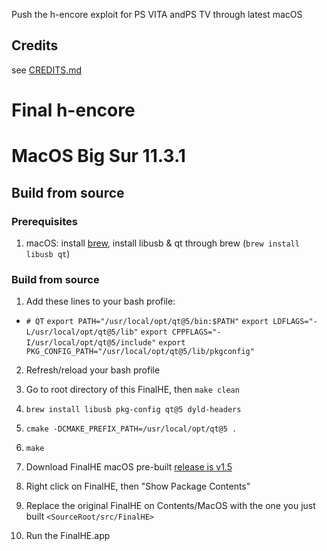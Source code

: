 Push the h-encore exploit for PS VITA andPS TV through latest macOS

## Credits

see [CREDITS.md](CREDITS.md)


# Final h-encore
# MacOS Big Sur 11.3.1

## Build from source 

### Prerequisites 

1. macOS: install [brew](https://brew.sh), install libusb & qt through brew (`brew install libusb qt`)

### Build from source

1. Add these lines to your bash profile:
  - `# QT`
    `export PATH="/usr/local/opt/qt@5/bin:$PATH"`
    `export LDFLAGS="-L/usr/local/opt/qt@5/lib"`
    `export CPPFLAGS="-I/usr/local/opt/qt@5/include"`
    `export PKG_CONFIG_PATH="/usr/local/opt/qt@5/lib/pkgconfig"`

2. Refresh/reload your bash profile

3. Go to root directory of this FinalHE, then `make clean`

4. `brew install libusb pkg-config qt@5 dyld-headers`

5. `cmake -DCMAKE_PREFIX_PATH=/usr/local/opt/qt@5 .`

6. `make`

7. Download FinalHE macOS pre-built [release is v1.5](https://github.com/soarqin/finalhe/releases/tag/v1.5)

8. Right click on FinalHE, then "Show Package Contents"

9. Replace the original FinalHE on Contents/MacOS with the one you just built `<SourceRoot/src/FinalHE>`

10. Run the FinalHE.app
